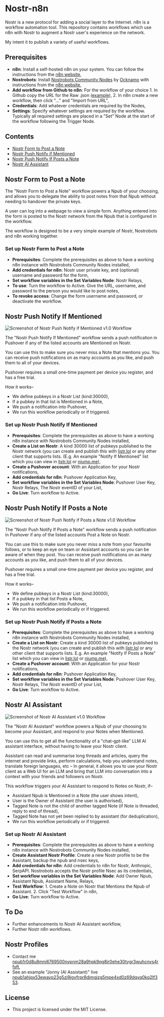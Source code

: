 # Nostr-n8n

Nostr is a new protocol for adding a social layer to the Internet. n8n is a workflow automation tool. This repository contains workflows which use n8n with Nostr to augment a Nostr user's experience on the network.

My intent it to publish a variety of useful workflows.

## Prerequisites

- **n8n**: Install a self-hosted n8n on your system. You can follow the instructions from the [n8n website](https://docs.n8n.io/hosting/),
- **Nostrobots**: Install [Nostrobots Community Nodes](https://github.com/ocknamo/n8n-nodes-nostrobots/tree/main) by [Ocknamo](https://njump.me/npub1y6aja0kkc4fdvuxgqjcdv4fx0v7xv2epuqnddey2eyaxquznp9vq0tp75l) with instructions from the [n8n website](https://docs.n8n.io/integrations/community-nodes/installation/),
- **Add workflow from Github to n8n**: For the workflow of your choice 1. In Github copy the URL for the Raw .json ([example](https://github.com/r0d8lsh0p/nostr-n8n/raw/refs/heads/main/Nostr_AI_Assistant.json)), 2. In n8n create a new workflow, then click "..." and "Import from URL",
- **Credentials**: Add whatever credentials are required by the Nodes,
- **Settings**: Specify whatever settings are required by the workflow. Typically all required settings are placed in a "Set" Node at the start of the workflow following the Trigger Node.

## Contents

- [Nostr Form to Post a Note](#nostr-form-to-post-a-note)
- [Nostr Push Notify if Mentioned](#nostr-push-notify-if-mentioned)
- [Nostr Push Notify If Posts a Note](#nostr-push-notify-if-posts-a-note)
- [Nostr AI Assistant](#nostr-ai-assistant)

## Nostr Form to Post a Note

The "Nostr Form to Post a Note" workflow powers a Npub of your choosing, and allows you to delegate the ability to post notes from that Npub without needing to handover the private keys.

A user can log into a webpage to view a simple form. Anything entered into the form is posted to the Nostr network from the Npub that is configured in the workflow.

The workflow is designed to be a very simple example of Nostr, Nostrobots and n8n working together.

### Set up Nostr Form to Post a Note

- **Prerequisites**: Complete the prerequisites as above to have a working n8n instance with Nostrobots Community Nodes installed,
- **Add credentials for n8n**: Nostr user private key, and (optional) username and password for the form,
- **Set workflow variables in the Set Variables Node**: Nostr Relays,
- **To use**: Turn the workflow to Active. Give the URL, username, and password to the person you would like to post notes,
- **To revoke access**: Change the form username and password, or deactivate the workflow.

## Nostr Push Notify If Mentioned

![Screenshot of Nostr Push Notify if Mentioned v1.0 Workflow](Screenshots/Nostr-Push-Notify-If-Mentioned-v1-0-Workflow.png)

The "Nostr Push Notify If Mentioned" workflow sends a push notification in Pushover if any of the listed accounts are Mentioned on Nostr.

You can use this to make sure you never miss a Note that mentions you. You can receive push notifications on as many accounts as you like, and push them to all of your devices. 

Pushover requires a small one-time payment per device you register, and has a free trial.

How it works–

- We define pubkeys in a Nostr List (kind:30000),
- If a pubkey in that list is Mentioned in a Note,
- We push a notification into Pushover,
- We run this workflow periodically or if triggered.

### Set up Nostr Push Notify If Mentioned

- **Prerequisites**: Complete the prerequisites as above to have a working n8n instance with Nostrobots Community Nodes installed,
- **Create a List on Nostr**: A kind 30000 list of pubkeys published to the Nostr network (you can create and publish this with [listr.lol](https://listr.lol) or any other client that supports lists. (E.g. An example "Notify If Mentioned" list which you can view in [listr.lol](https://listr.lol/npub1r0d8u8mnj6769500nypnm28a9hpk9qg8jr0ehe30tygr3wuhcnvs4rfsft/30000/naddr1qvzqqqr4xqpzqx760c0h894a5tg7lxgr8k506twrv2qs0yxln0nz7kgs8zae03xeqy2hwumn8ghj7un9d3shjtnyv9kh2uewd9hj7qghwaehxw309aex2mrp0yhxummnw3ezucnpdejz7qghwaehxw309aex2mrp0yh8qunfd4skctnwv46z7qg4waehxw309aex2mrp0yhxgctdw4eju6t09uq3wamnwvaz7tmjv4kxz7fwdehhxarj9e3xzmny9uqz5mrfwd68ytfevf3r2vnyvsmz6ef389nz6dpnxd3z6cfcxajz6ct9xa3xyefcvgmrjerp4rqr8f) or [njump.me](https://njump.me/naddr1qvzqqqr4xqpzqx760c0h894a5tg7lxgr8k506twrv2qs0yxln0nz7kgs8zae03xeqy2hwumn8ghj7un9d3shjtnyv9kh2uewd9hj7qghwaehxw309aex2mrp0yhxummnw3ezucnpdejz7qghwaehxw309aex2mrp0yh8qunfd4skctnwv46z7qg4waehxw309aex2mrp0yhxgctdw4eju6t09uq3wamnwvaz7tmjv4kxz7fwdehhxarj9e3xzmny9uqz5mrfwd68ytfevf3r2vnyvsmz6ef389nz6dpnxd3z6cfcxajz6ct9xa3xyefcvgmrjerp4rqr8f)),
- **Create a Pushover account**: With an Application for your Nostr notifications,
- **Add credentials for n8n**: Pushover Application Key,
- **Set workflow variables in the Set Variables Node**: Pushover User Key, Nostr Relays, The Nostr eventID of your List,
- **Go Live**: Turn workflow to Active.

## Nostr Push Notify If Posts a Note

![Screenshot of Nostr Push Notify if Posts a Note v1.0 Workflow](Screenshots/Nostr-Push-Notify-If-Posts-a-Note-v1-0-Workflow.png)

The "Nostr Push Notify If Posts a Note" workflow sends a push notification in Pushover if any of the listed accounts Post a Note on Nostr.

You can use this to make sure you never miss a note from your favourite follows, or to keep an eye on team or Assistant accounts so you can be aware of when they post. You can receive push notifications on as many accounts as you like, and push them to all of your devices. 

Pushover requires a small one-time payment per device you register, and has a free trial.

How it works–

- We define pubkeys in a Nostr List (kind:30000),
- If a pubkey in that list Posts a Note,
- We push a notification into Pushover,
- We run this workflow periodically or if triggered.

### Set up Nostr Push Notify If Posts a Note

- **Prerequisites**: Complete the prerequisites as above to have a working n8n instance with Nostrobots Community Nodes installed,
- **Create a List on Nostr**: Create a kind 30000 list of pubkeys published to the Nostr network (you can create and publish this with [listr.lol](https://listr.lol) or any other client that supports lists. E.g. An example "Notify If Posts a Note" list which you can view in [listr.lol](https://listr.lol/npub1r0d8u8mnj6769500nypnm28a9hpk9qg8jr0ehe30tygr3wuhcnvs4rfsft/30000/naddr1qvzqqqr4xqpzqx760c0h894a5tg7lxgr8k506twrv2qs0yxln0nz7kgs8zae03xeqq4xc6tnw3ez6dfsx5mnvefsvyknjwfsxvkngcmxx5kkyv3cv5kkgetyv5urzvnyv43nydcnxt288) or [njump.me](https://njump.me/naddr1qvzqqqr4xqpzqx760c0h894a5tg7lxgr8k506twrv2qs0yxln0nz7kgs8zae03xeqythwumn8ghj7un9d3shjtnswf5k6ctv9ehx2ap0qythwumn8ghj7un9d3shjtnwdaehgu3wvfskuep0qyghwumn8ghj7mn0wd68ytnhd9hx2tcpzemhxue69uhkummnw3ex2mrfw3jhxtn0wfnj7qg4waehxw309aex2mrp0yhxgctdw4eju6t09uqz5mrfwd68ytf4xq6nwdn9xpsj6wfexqej6drrvc6j6c3j8pjj6er9v3jnsvfjv3jkxv3h7a4evr)),
- **Create a Pushover account**: With an Application for your Nostr notifications,
- **Add credentials for n8n**: Pushover Application Key,
- **Set workflow variables in the Set Variables Node**: Pushover User Key, Nostr Relays, The Nostr eventID of your List,
- **Go Live**: Turn workflow to Active.

## Nostr AI Assistant

![Screenshot of Nostr AI Assistant v1.0 Workflow](Screenshots/Nostr-AI-Assistant-v1-0-Workflow.png)

The "Nostr AI Assistant" workflow powers a Npub of your choosing to become your Assistant, and respond to your Notes when Mentioned.

You can use this to get all the functionality of a "chat-gpt-like" LLM AI assistant interface, without having to leave your Nostr client.

Assistant can read and summarise long threads and articles, query the internet and provide links, perform calculations, help you understand notes, translate foreign languages, etc – In general, it allows you to use your Nostr client as a Web UI for an LLM and bring that LLM into conversation into a context with your friends and followers on Nostr.

This workflow triggers your AI Assistant to respond to Notes on Nostr, if–

- Assistant Npub is Mentioned in a Note (the user shows intent),
- User is the Owner of Assistant (the user is authorised),
- Tagged Note is not the child of another tagged Note (if Note is threaded, reply to end of thread),
- Tagged Note has not yet been replied to by assistant (for deduplication),
- We run this workflow periodically or if triggered.

### Set up Nostr AI Assistant

- **Prerequisites**: Complete the prerequisites as above to have a working n8n instance with Nostrobots Community Nodes installed,
- **Create Assistant Nostr Profile**: Create a new Nostr profile to be the Assistant, backup the npub and nsec keys,
- **Add credentials for n8n**: Add credentials to n8n for Nostr, Anthropic, SerpAPI. Nostrobots accepts the Nostr profile Nsec as its credentials,
- **Set workflow variables in the Set Variables Node**: Add Owner Npub, Assistant Npub, Assistant Name, Relays,
- **Test Workflow**: 1. Create a Note on Nostr that Mentions the Npub of Assistant. 2. Click "Test Workflow" in n8n,
- **Go Live**: Turn workflow to Active.

## To Do

- Further enhancements to Nostr AI Assistant workflow,
- Further Nostr n8n workflows.

## Nostr Profiles

- Contact me [npub1r0d8u8mnj6769500nypnm28a9hpk9qg8jr0ehe30tygr3wuhcnvs4rfsft](http://iris.to/npub1r0d8u8mnj6769500nypnm28a9hpk9qg8jr0ehe30tygr3wuhcnvs4rfsft),
- See an example "Jonny (AI Assistant)" live [npub1ahjpx53ewavp23g5zj9jgyfrpr8djmgjzg5mpe4xd0z69dqvq0kq2lf353](https://iris.to/npub1ahjpx53ewavp23g5zj9jgyfrpr8djmgjzg5mpe4xd0z69dqvq0kq2lf353/replies).

## License

- This project is licensed under the MIT License.